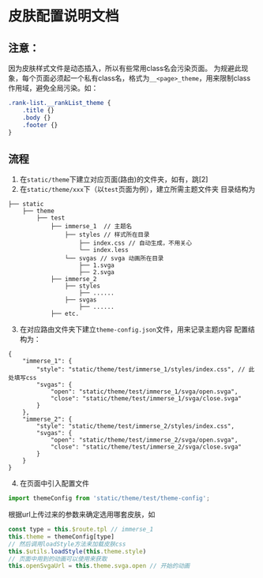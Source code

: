 # 皮肤配置说明文档

## 注意：
因为皮肤样式文件是动态插入，所以有些常用class名会污染页面。
为规避此现象，每个页面必须起一个私有class名，格式为`__<page>_theme`，用来限制class作用域，避免全局污染。如：
```css
.rank-list.__rankList_theme {
    .title {}
    .body {}
    .footer {}
}
```

## 流程
1. 在`static/theme`下建立对应页面(路由)的文件夹，如有，跳[2]
2. 在`static/theme/xxx`下（以`test`页面为例），建立所需主题文件夹
目录结构为
```
├── static
    ├── theme
        ├── test
            ├── immerse_1  // 主题名
                ├── styles // 样式所在目录
                    ├── index.css // 自动生成，不用关心
                    └── index.less
                └── svgas // svga 动画所在目录
                    ├── 1.svga
                    ├── 2.svga
            ├── immerse_2
                ├── styles
                    ├── ......
                ├── svgas
                    ├── ......
            ├── etc.
```
3. 在对应路由文件夹下建立`theme-config.json`文件，用来记录主题内容
配置结构为：
```
{
    "immerse_1": {
        "style": "static/theme/test/immerse_1/styles/index.css", // 此处填写css
        "svgas": {
            "open": "static/theme/test/immerse_1/svga/open.svga",
            "close": "static/theme/test/immerse_1/svga/close.svga"
        }
    },
    "immerse_2": {
        "style": "static/theme/test/immerse_2/styles/index.css",
        "svgas": {
            "open": "static/theme/test/immerse_2/svga/open.svga",
            "close": "static/theme/test/immerse_2/svga/close.svga"
        }
    }
}
```
4. 在页面中引入配置文件
```js
import themeConfig from 'static/theme/test/theme-config';
```
根据url上传过来的参数来确定选用哪套皮肤，如
```js
const type = this.$route.tpl // immerse_1
this.theme = themeConfig[type]
// 然后调用loadStyle方法来加载皮肤css
this.$utils.loadStyle(this.theme.style)
// 页面中用到的动画可以使用来获取
this.openSvgaUrl = this.theme.svga.open // 开始的动画
```